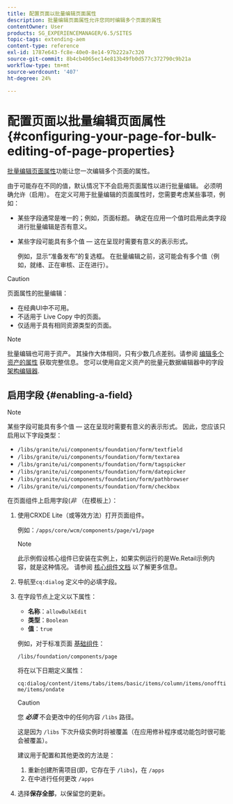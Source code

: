 ```yaml
---
title: 配置页面以批量编辑页面属性
description: 批量编辑页面属性允许您同时编辑多个页面的属性
contentOwner: User
products: SG_EXPERIENCEMANAGER/6.5/SITES
topic-tags: extending-aem
content-type: reference
exl-id: 1787e643-fc8e-40e0-8e14-97b222a7c320
source-git-commit: 8b4cb4065ec14e813b49fb0d577c372790c9b21a
workflow-type: tm+mt
source-wordcount: '407'
ht-degree: 24%

---
```


# 配置页面以批量编辑页面属性 {#configuring-your-page-for-bulk-editing-of-page-properties}

[批量编辑页面属性](/help/sites-authoring/editing-page-properties.md#from-the-sites-console-multiple-pages)功能让您一次编辑多个页面的属性。

由于可能存在不同的值，默认情况下不会启用页面属性以进行批量编辑。 必须明确允许（启用）。 在定义可用于批量编辑的页面属性时，您需要考虑某些事项，例如：

* 某些字段通常是唯一的；例如，页面标题。 确定在应用一个值时启用此类字段进行批量编辑是否有意义。
* 某些字段可能具有多个值 — 这在呈现时需要有意义的表示形式。

  例如，显示“准备发布”的复选框。 在批量编辑之前，这可能会有多个值（例如，就绪、正在审核、正在进行）。

>[!CAUTION]
>
>页面属性的批量编辑：
>
>* 在经典UI中不可用。
>* 不适用于 Live Copy 中的页面。
>* 仅适用于具有相同资源类型的页面。
>

>[!NOTE]
>
>批量编辑也可用于资产。 其操作大体相同，只有少数几点差别。请参阅 [编辑多个资产的属性](/help/assets/metadata.md) 获取完整信息。 您可以使用自定义资产的批量元数据编辑器中的字段 [架构编辑器](/help/assets/metadata-schemas.md).

## 启用字段 {#enabling-a-field}

>[!NOTE]
>
>某些字段可能具有多个值 — 这在呈现时需要有意义的表示形式。 因此，您应该只启用以下字段类型：
>
>* `/libs/granite/ui/components/foundation/form/textfield`
>* `/libs/granite/ui/components/foundation/form/textarea`
>* `/libs/granite/ui/components/foundation/form/tagspicker`
>* `/libs/granite/ui/components/foundation/form/datepicker`
>* `/libs/granite/ui/components/foundation/form/pathbrowser`
>* `/libs/granite/ui/components/foundation/form/checkbox`
>

在页面组件上启用字段(*非* （在模板上）：

1. 使用CRXDE Lite（或等效方法）打开页面组件。

   例如：`/apps/core/wcm/components/page/v1/page`

   >[!NOTE]
   >
   >此示例假设核心组件已安装在实例上，如果实例运行的是We.Retail示例内容，就是这种情况。 请参阅 [核心组件文档](https://experienceleague.adobe.com/docs/experience-manager-core-components/using/introduction.html) 以了解更多信息。

1. 导航至`cq:dialog` 定义中的必填字段。
1. 在字段节点上定义以下属性：

   * **名称**：`allowBulkEdit`
   * **类型**：`Boolean`
   * **值**：`true`

   例如，对于标准页面 [基础组件](/help/sites-authoring/default-components-foundation.md)：

   `/libs/foundation/components/page`

   将在以下日期定义属性：

   `cq:dialog/content/items/tabs/items/basic/items/column/items/onofftime/items/ondate`

   >[!CAUTION]
   >
   >您 ***必须*** 不会更改中的任何内容 `/libs` 路径。
   >
   >这是因为 `/libs` 下次升级实例时将被覆盖（在应用修补程序或功能包时很可能会被覆盖）。
   >
   >建议用于配置和其他更改的方法是：
   >
   >    1. 重新创建所需项目(即，它存在于 `/libs`)，在 `/apps`
   >    1. 在中进行任何更改 `/apps`

1. 选择&#x200B;**保存全部**，以保留您的更新。
